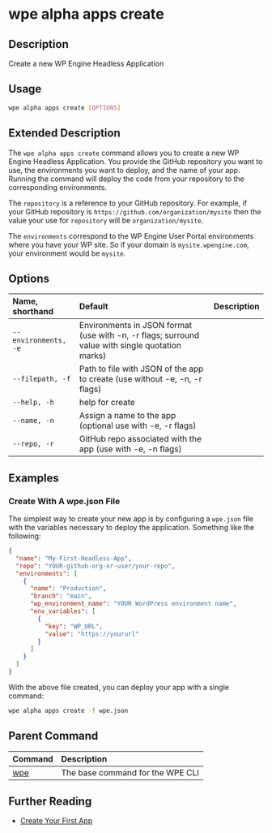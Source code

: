 # wpe alpha apps create

## Description
Create a new WP Engine Headless Application

## Usage

```bash
wpe alpha apps create [OPTIONS]
```

## Extended Description

The `wpe alpha apps create` command allows you to create a new WP Engine Headless Application. You provide the GitHub repository you want to use, the environments you want to deploy, and the name of your app. Running the command will deploy the code from your repository to the corresponding environments.

The `repository` is a reference to your GitHub repository. For example, if your GitHub repository is `https://github.com/organization/mysite` then the value your use for `repository` will be `organization/mysite`.

The `environments` correspond to the WP Engine User Portal environments where you have your WP site. So if your domain is `mysite.wpengine.com`, your environment would be `mysite`.

## Options

| Name, shorthand | Default | Description                                                                                |
|:----------------|:--------|:-------------------------------------------------------------------------------------------|
| `--environments, -e` | Environments in JSON format (use with -n, -r flags; surround value with single quotation marks) |
| `--filepath, -f`     | Path to file with JSON of the app to create (use without -e, -n, -r flags)                      |
| `--help, -h`         | help for create                                                                                 |
| `--name, -n`         | Assign a name to the app (optional use with -e, -r flags)                                       |
| `--repo, -r`         | GitHub repo associated with the app (use with -e, -n flags)                                     |

## Examples

### Create With A wpe.json File

The simplest way to create your new app is by configuring a `wpe.json` file with the variables necessary to deploy the application. Something like the following:

```json
{
  "name": "My-First-Headless-App",
  "repo": "YOUR-github-org-or-user/your-repo",
  "environments": [
    {
      "name": "Production",
      "branch": "main",
      "wp_environment_name": "YOUR WordPress environment name",
      "env_variables": [
        {
          "key": "WP_URL",
          "value": "https://yoururl"
        }
      ]
    }
  ]
}
```

With the above file created, you can deploy your app with a single command:

```bash
wpe alpha apps create -f wpe.json
```

## Parent Command
| Command | Description                                                                              |
|:--------|:-----------------------------------------------------------------------------------------|
| [wpe](/reference/cli/wpe/)                  | The base command for the WPE CLI                     |

## Further Reading

- [Create Your First App](/guides/getting-started/create-app)
